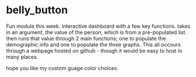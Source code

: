 # belly_button
Fun module this week.  interactive dashboard with a few key functions.  takes in an argument, the value of the person, which is from a pre-populated list.  then runs that value through 2 main functions; one to populate the demographic info and one to populate the three graphs.  This all occours through a webpage hosted on github - though it would be easy to host in many places.

hope you like my custom guage color choices.